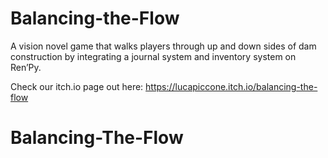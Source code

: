 # Balancing-the-Flow
A vision novel game that walks players through up and down sides of dam construction by integrating a journal system and inventory system on Ren’Py.

Check our itch.io page out here: https://lucapiccone.itch.io/balancing-the-flow
# Balancing-The-Flow
